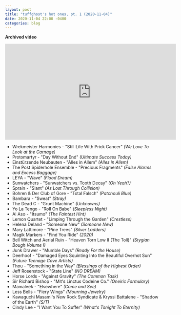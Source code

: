 ```yaml
---
layout: post
title: "tuffghost's hot ones, pt. 1 (2020-11-04)"
date: 2020-11-04 22:00 -0400
categories: blog
---
```


**Archived video**
<iframe width="560" height="315" src="https://www.youtube.com/embed/QKftWroWvZ8" frameborder="0" allow="accelerometer; autoplay; clipboard-write; encrypted-media; gyroscope; picture-in-picture" allowfullscreen></iframe>

- Wrekmeister Harmonies - "Still Life With Prick Cancer" _(We Love To Look at the Carnage)_
- Protomartyr - "Day Without End" _(Ultimate Success Today)_
- Einstürzende Neubauten - "Alles in Allem" _(Alles in Allem)_
- The Post Spiderhole Ensemble - "Precious Fragments" _(False Alarms and Excess Baggage)_
- LEYA - "Wave" _(Flood Dream)_
- Sunwatchers - "Sunwatchers vs. Tooth Decay" _(Oh Yeah?)_
- Sprain - "Slant" _(As Lost Through Collision)_
- Bohren & Der Club of Gore - "Total Falsch" _(Patchouli Blue)_
- Bambara - "Sweat" _(Stray)_
- The Dead C - "Grunt Machine" _(Unknowns)_
- Yo La Tengo - "Roll On Babe" _(Sleepless Night)_
- Ai Aso - "Itsumo" _(The Faintest Hint)_
- Lemon Quartet - "Limping Through the Garden" _(Crestless)_
- Helena Deland - "Someone New" _(Someone New)_
- Mary Lattimore - "Pine Trees" _(Silver Ladders)_
- Magik Markers - "Find You Ride" _(2020)_
- Bell Witch and Aerial Ruin - "Heaven Torn Low II (The Toll)" _(Stygian Bough Volume I)_
- Junk Drawer - "Mumble Days" _(Ready For the House)_
- Deerhoof - "Damaged Eyes Squinting Into the Beautiful Overhot Sun" _(Future Teenage Cave Artists)_
- Thou - "Something in the Way" _(Blessings of the Highest Order)_
- Jeff Rosenstock - "State Line" _(NO DREAM)_
- Horse Lords - "Against Gravity" _(The Common Task)_
- Sir Richard Bishop - "Mit's Linctus Codeine Co." _(Oneiric Formulary)_
- Mamaleek - "Elsewhere" _(Come and See)_
- Less Bells - "Fiery Wings" _(Mourning Jewelry)_
- Kawaguchi Masami's New Rock Syndicate & Kryssi Battalene - "Shadow of the Earth" _(S/T)_
- Cindy Lee - "I Want You To Suffer" _(What's Tonight To Eternity)_